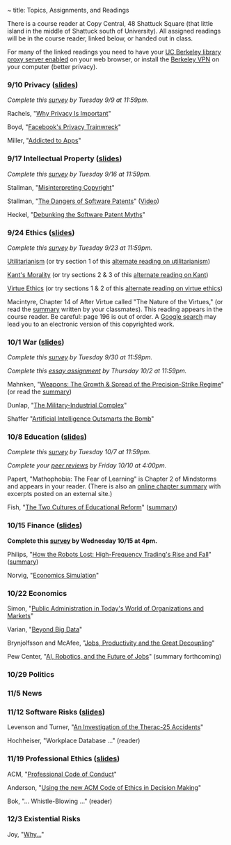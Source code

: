 ~ title: Topics, Assignments, and Readings

There is a course reader at Copy Central, 48 Shattuck Square (that little
island in the middle of Shattuck south of University). All assigned readings
will be in the course reader, linked below, or handed out in class.

For many of the linked readings you need to have your [UC Berkeley library
proxy server enabled][proxy] on your web browser, or install the [Berkeley
VPN][vpn] on your computer (better privacy).

   [proxy]: http://www.lib.berkeley.edu/Help/proxy.html
   [vpn]: http://www.lib.berkeley.edu/Help/vpn.html

### 9/10 Privacy ([slides](assets/slides/privacy.pptx))

*Complete this [survey](http://goo.gl/Nhr1Zl) by Tuesday 9/9 at 11:59pm.*

Rachels, "[Why Privacy Is Important][why_privacy]"

Boyd, "[Facebook's Privacy Trainwreck][facebook]"

Miller, "[Addicted to Apps][addicted]"

   [why_privacy]: http://www.jstor.org/stable/2265077
   [facebook]: http://con.sagepub.com/content/14/1/13.full.pdf+html
   [addicted]: http://www.nytimes.com/2013/08/25/sunday-review/addicted-to-apps.html

### 9/17 Intellectual Property ([slides](assets/slides/ip.pptx))

*Complete this [survey](http://goo.gl/oMRqkK) by Tuesday 9/16 at 11:59pm.*

Stallman, "[Misinterpreting Copyright][copyright]"

Stallman, "[The Dangers of Software Patents][no_patent]" ([Video][no_patent_video])

Heckel, "[Debunking the Software Patent Myths][yes_patent]"

   [copyright]: http://www.gnu.org/philosophy/misinterpreting-copyright.html
   [no_patent]: assets/pdfs/patents.pdf
   [no_patent_video]: https://www.youtube.com/watch?v=aiKRt3-FbM0
   [yes_patent]: http://groups.csail.mit.edu/mac/classes/6.805/articles/int-prop/heckel-debunking.html

### 9/24 Ethics ([slides](assets/slides/ethics.pptx))

*Complete this [survey](http://goo.gl/gEv2e7) by Tuesday 9/23 at 11:59pm.*

[Utilitarianism][utility] (or try section 1 of this [alternate reading on utilitarianism][stanford_utility])

[Kant's Morality][kant] (or try sections 2 & 3 of this [alternate reading on Kant][stanford_kant])

[Virtue Ethics][virtue] (or try sections 1 & 2 of this [alternate reading on virtue ethics][stanford_virtue])

Macintyre, Chapter 14 of After Virtue called "The Nature of the Virtues," (or
read the [summary][macintyre_summary] written by your classmates). This reading
appears in the course reader. Be careful: page 196 is out of order. A [Google
search][macintyre] may lead you to an electronic version of this copyrighted
work.

   [utility]: http://www.newworldencyclopedia.org/entry/Utilitarianism
   [kant]: http://philosophypages.com/hy/5i.htm#gdwl
   [virtue]: http://www.iep.utm.edu/virtue/
   [stanford_utility]: http://plato.stanford.edu/entries/consequentialism/#ClaUti
   [stanford_kant]: http://plato.stanford.edu/entries/kant-moral/#GooWilMorWorDut
   [stanford_virtue]: http://plato.stanford.edu/entries/ethics-virtue/
   [macintyre]: https://www.google.com/search?q=after%20virtue%20macintyre%20pdf
   [macintyre_summary]: https://docs.google.com/a/berkeley.edu/document/d/184MFILYsz6OfvVO8WwMidxRiqtuSzM7ewIITDH5V5HQ/view

### 10/1 War ([slides](assets/slides/war.pptx))

*Complete this [survey](http://goo.gl/IePM6M) by Tuesday 9/30 at 11:59pm.*

*Complete this [essay assignment][essay1] by Thursday 10/2 at 11:59pm.*

   [essay1]: http://www.crowdgrader.org/crowdgrader/venues/join/467/ninasu_pybyzy_dycary_befobi

Mahnken, "[Weapons: The Growth & Spread of the Precision-Strike Regime][weapons]" (or read the [summary][weapons_summary])

Dunlap, "[The Military-Industrial Complex][military]"

Shaffer "[Artificial Intelligence Outsmarts the Bomb][bomb]"

   [weapons]: http://www.mitpressjournals.org/doi/pdf/10.1162/DAED_a_00097
   [military]: http://www.mitpressjournals.org/doi/pdf/10.1162/DAED_a_00104
   [bomb]: http://engineering.berkeley.edu/sites/default/files/docs/2011Fall.pdf
   [weapons_summary]: https://docs.google.com/document/d/1w7H6Oa6ZNe7bzhWrlQTg42Qv3pVGtIO_n4fWncqLqRg/edit?usp=sharing

### 10/8 Education ([slides](assets/slides/education.pptx))

*Complete this [survey](http://goo.gl/CfQnTr) by Tuesday 10/7 at 11:59pm.*

*Complete your [peer reviews][essay1] by Friday 10/10 at 4:00pm.*

Papert, "Mathophobia: The Fear of Learning" is Chapter 2 of Mindstorms and
appears in your reader. (There is also an [online chapter
summary][mathphobia_summary] with excerpts posted on an external site.)

Fish, "[The Two Cultures of Educational Reform][cultures]" ([summary][cultures_summary])

   [mathphobia_summary]: https://tomkersten.com/book-reports/mindstorms/#chapter-2
   [cultures]: http://opinionator.blogs.nytimes.com/2013/08/26/the-two-cultures-of-educational-reform/?_r=0&pagewanted=print
   [cultures_summary]: https://docs.google.com/document/d/1ib1SiFgBETXuUzDENxvit374m1lthBNkZUmroAvypBc/edit?usp=sharing

### 10/15 Finance ([slides](assets/slides/finance.pdf))

**Complete this [survey](http://goo.gl/bEpYGV) by Wednesday 10/15 at 4pm.**

Philips, "[How the Robots Lost: High-Frequency Trading's Rise and Fall][hft]" ([summary][hft_summary])

Norvig, "[Economics Simulation][norvig_econ]"

   [hft]: http://www.businessweek.com/articles/2013-06-06/how-the-robots-lost-high-frequency-tradings-rise-and-fall
   [norvig_econ]: http://nbviewer.ipython.org/url/norvig.com/ipython/Economics.ipynb
   [hft_summary]: https://docs.google.com/document/d/1LaTomtu4qEvl2HNAQn573239bA46q7E9udy4kGqeWWw/edit?usp=sharing

### 10/22 Economics

Simon, "[Public Administration in Today's World of Organizations and Markets][simon_last_lecture]"

Varian, "[Beyond Big Data][transactions]"

Brynjolfsson and McAfee, "[Jobs, Productivity and the Great Decoupling][decoupling]"

Pew Center, "[AI, Robotics, and the Future of Jobs][ai_jobs]" (summary forthcoming)

   [simon_last_lecture]: assets/pdfs/simon_last_lecture.pdf
   [transactions]: http://people.ischool.berkeley.edu/~hal/Papers/2013/BeyondBigDataPaperFINAL.pdf
   [decoupling]: http://www.nytimes.com/2012/12/12/opinion/global/jobs-productivity-and-the-great-decoupling.html
   [ai_jobs]: http://www.pewinternet.org/2014/08/06/future-of-jobs/

### 10/29 Politics

### 11/5 News

### 11/12 Software Risks ([slides](assets/slides/risks.pptx))

Levenson and Turner, "[An Investigation of the Therac-25 Accidents][therac]"

Hochheiser, "Workplace Database ..." (reader)

   [therac]: http://ieeexplore.ieee.org/stamp/stamp.jsp?tp=&arnumber=274940

### 11/19 Professional Ethics ([slides](assets/slides/prof-ethics.pptx))

ACM, "[Professional Code of Conduct][acm_code]"

Anderson, "[Using the new ACM Code of Ethics in Decision Making][using]"

Bok, "... Whistle-Blowing ..." (reader)

   [acm_code]: http://www.acm.org/about/code-of-ethics
   [using]: http://www.acm.org/about/p98-anderson.pdf

### 12/3 Existential Risks

Joy, "[Why...][tbd]"

   [tbd]: http://TODO
